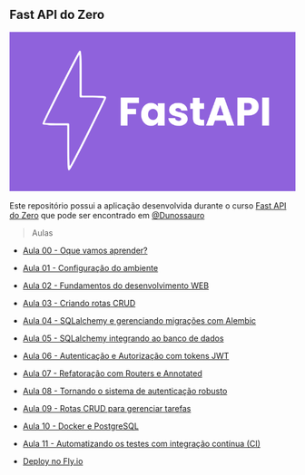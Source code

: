 ## Fast API do Zero

![logo](/img/fastapilogo.png)

Este repositório possui a aplicação desenvolvida durante o curso [Fast API do Zero](https://youtube.com/playlist?list=PLOQgLBuj2-3IuFbt-wJw2p2NiV9WTRzIP&si=BB_7IJj5y_Aeaz1l) que pode ser encontrado em [@Dunossauro](https://www.youtube.com/@Dunossauro)

> Aulas 
- [Aula 00 - Oque vamos aprender?](https://www.youtube.com/live/QShMRcicxnE?si=Tb9Y6nWx-u78ZrZT) 
- [Aula 01 - Configuração do ambiente](https://www.youtube.com/live/-Pi5AmOfL2s?si=dh31wb1usM-EJbz0)
- [Aula 02 - Fundamentos do desenvolvimento WEB](https://www.youtube.com/live/2zCrXGc4QME?si=MinErKPakcTFhmer)
- [Aula 03 - Criando rotas CRUD](https://www.youtube.com/live/WnhDgVLYfx0?si=Q0IkMnDeJ4zhJlr9)
- [Aula 04 - SQLalchemy e gerenciando migrações com Alembic](https://www.youtube.com/live/_87z5b4szW4?si=JlaxIS2pMt8n1RSI)
- [Aula 05 - SQLalchemy integrando ao banco de dados](https://www.youtube.com/live/6pXA6zg6hT0?si=mZLEJ5y-PAXLiFmd)
- [Aula 06 - Autenticação e Autorização com tokens JWT](https://www.youtube.com/live/STt-lARdLSM?si=xXUlSfS3XxjZ_HiC)
- [Aula 07 - Refatoração com Routers e Annotated](https://www.youtube.com/live/nGqvdJ4Z-iA?si=hAUqgH9cMEuPoYFE)
- [Aula 08 - Tornando o sistema de autenticação robusto](https://www.youtube.com/live/JzJYWQ6wBAE?si=BzqSeA01RkSAtb7d)
- [Aula 09 - Rotas CRUD para gerenciar tarefas](https://www.youtube.com/live/yrTVzukvOJM?si=pJv10KVh5RQG6VD_)
- [Aula 10 - Docker e PostgreSQL](https://www.youtube.com/live/bpBbbUgmdMs?si=gbPw7UeW6-SZ1Z0y)
- [Aula 11 - Automatizando os testes com integração contínua (CI)](https://www.youtube.com/live/xb_jtnYiPUQ?si=n0bcUk7sj-GCmfsh )

- [Deploy no Fly.io](https://www.youtube.com/live/Xt7A5QnsSeo?si=cDEREDSzUZ-4TbCR)